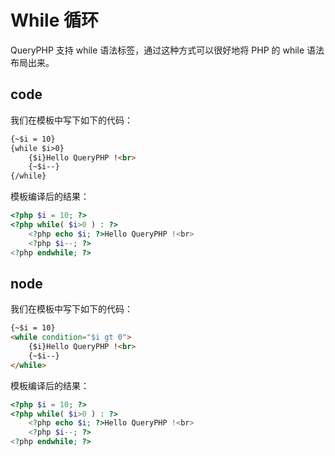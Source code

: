 # While 循环

QueryPHP 支持  while 语法标签，通过这种方式可以很好地将 PHP 的 while 语法布局出来。

## code

我们在模板中写下如下的代码：

``` html
{~$i = 10}
{while $i>0}   
    {$i}Hello QueryPHP !<br>   
    {~$i--}   
{/while} 
```

模板编译后的结果：

``` php
<?php $i = 10; ?>
<?php while( $i>0 ) : ?>   
    <?php echo $i; ?>Hello QueryPHP !<br>   
    <?php $i--; ?>   
<?php endwhile; ?>
```

## node

我们在模板中写下如下的代码：

``` html
{~$i = 10}
<while condition="$i gt 0">   
    {$i}Hello QueryPHP !<br>   
    {~$i--}   
</while>
```

模板编译后的结果：

``` php
<?php $i = 10; ?>
<?php while( $i>0 ) : ?>   
    <?php echo $i; ?>Hello QueryPHP !<br>   
    <?php $i--; ?>   
<?php endwhile; ?>
```
